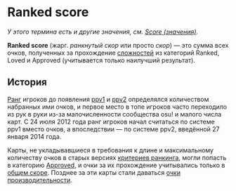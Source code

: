 # Ranked score

*У этого термина есть и другие значения, см. [Score (значения)](/wiki/Disambiguation/Score).*

**Ranked score** (жарг. *ранкнутый скор* или просто *скор*) — это сумма всех очков, полученных за прохождение [сложностей](/wiki/Beatmap/Difficulty) из категорий Ranked, Loved и Approved (учитывается только наилучший результат).

## История

[Ранг](/wiki/Ranking) игроков до появления [ppv1](/wiki/Performance_points/ppv1) и [ppv2](/wiki/Performance_points/ppv2) определялся количеством набранных ими очков, и первое место в топе игроков часто переходило из рук в руки из-за малочисленности сообщества osu! и малого числа карт. С 24 июля 2012 года ранг игроков начал считаться по системе ppv1 вместо очков, а впоследствии — по системе ppv2, введённой 27 января 2014 года.

Карты, не укладывавшиеся в требования к длине и максимальному количеству очков в старых версиях [критериев ранкинга](/wiki/Ranking_criteria), могли попасть в  категорию [Approved](/wiki/Beatmap/Category#approved), и очки за их прохождение учитывались только в [общем скоре](/wiki/Gameplay/Score/Total_score). Позднее за эти карты стали даваться [очки производительности](/wiki/Performance_points).
